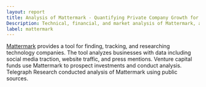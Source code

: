 ```yaml
---
layout: report
title: Analysis of Mattermark - Quantifying Private Company Growth for Startup Investors
Description: Technical, financial, and market analysis of Mattermark, a data analysis startup focused on quantifying technology company growth. 
label: mattermark
---
```


[Mattermark](http://mattermark.com) provides a tool for finding, tracking, and researching technology companies. The tool analyzes businesses with data including social media traction, website traffic, and press mentions. Venture capital funds use Mattermark to prospect investments and conduct analysis. Telegraph Research conducted analysis of Mattermark using public sources.